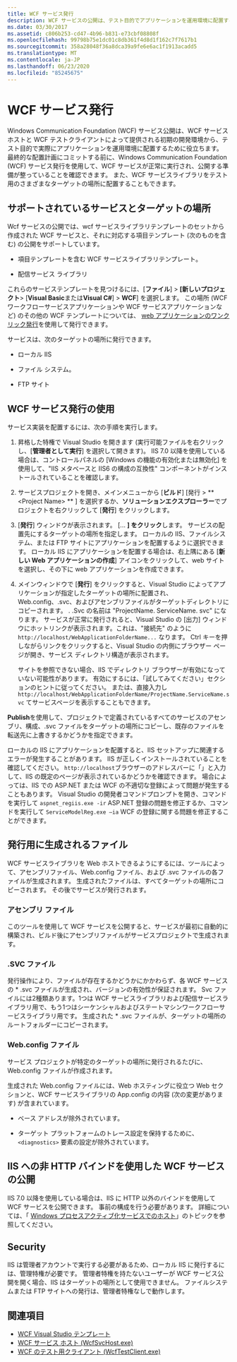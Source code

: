 ```yaml
---
title: WCF サービス発行
description: WCF サービスの公開は、テスト目的でアプリケーションを運用環境に配置するのに役立ちます。
ms.date: 03/30/2017
ms.assetid: c806b253-cd47-4b96-b831-e73cbf08808f
ms.openlocfilehash: 99798b75e1dc01c8db361f4d8d1f162c7f7617b1
ms.sourcegitcommit: 358a28048f36a8dca39a9fe6e6ac1f1913acadd5
ms.translationtype: MT
ms.contentlocale: ja-JP
ms.lasthandoff: 06/23/2020
ms.locfileid: "85245675"
---
```

# <a name="wcf-service-publishing"></a>WCF サービス発行

Windows Communication Foundation (WCF) サービス公開は、WCF サービスホストと WCF テストクライアントによって提供される初期の開発環境から、テスト目的で実際にアプリケーションを運用環境に配置するために役立ちます。 最終的な配置計画にコミットする前に、Windows Communication Foundation (WCF) サービス発行を使用して、WCF サービスが正常に実行され、公開する準備が整っていることを確認できます。 また、WCF サービスライブラリをテスト用のさまざまなターゲットの場所に配置することもできます。

## <a name="supported-services-and-target-locations"></a>サポートされているサービスとターゲットの場所

Wcf サービスの公開では、wcf サービスライブラリテンプレートのセットから作成された WCF サービスと、それに対応する項目テンプレート (次のものを含む) の公開をサポートしています。

- 項目テンプレートを含む WCF サービスライブラリテンプレート。

- 配信サービス ライブラリ

これらのサービステンプレートを見つけるには、[**ファイル**]  >  **[新しいプロジェクト**> [**Visual Basic**または**Visual C#**] > **WCF**] を選択します。 この場所 (WCF ワークフローサービスアプリケーションや WCF サービスアプリケーションなど) のその他の WCF テンプレートについては、 [web アプリケーションのワンクリック発行](https://docs.microsoft.com/previous-versions/aspnet/dd465337(v=vs.110))を使用して発行できます。

サービスは、次のターゲットの場所に発行できます。

- ローカル IIS

- ファイル システム。

- FTP サイト

## <a name="using-wcf-service-publishing"></a>WCF サービス発行の使用

サービス実装を配置するには、次の手順を実行します。

1. 昇格した特権で Visual Studio を開きます (実行可能ファイルを右クリックし、[**管理者として実行**] を選択して開きます)。  IIS 7.0 以降を使用している場合は、コントロールパネルの [Windows の機能の有効化または無効化] を使用して、"IIS メタベースと IIS6 の構成の互換性" コンポーネントがインストールされていることを確認します。

2. サービスプロジェクトを開き、メインメニューから [**ビルド**] [発行  >  ** \<Project Name> ** ] を選択するか、**ソリューションエクスプローラー**でプロジェクトを右クリックして [**発行**] をクリックします。

3. [**発行**] ウィンドウが表示されます。 [... **] をクリック**します。 サービスの配置先にするターゲットの場所を指定します。 ローカルの IIS、ファイルシステム、または FTP サイトにアプリケーションを配置するように選択できます。 ローカル IIS にアプリケーションを配置する場合は、右上隅にある [**新しい Web アプリケーションの作成**] アイコンをクリックして、web サイトを選択し、その下に web アプリケーションを作成できます。

4. メインウィンドウで [**発行**] をクリックすると、Visual Studio によってアプリケーションが指定したターゲットの場所に配置され、Web.config、.svc、およびアセンブリファイルがターゲットディレクトリにコピーされます。 . .Svc の名前は "ProjectName. ServiceName. svc" になります。 サービスが正常に発行されると、Visual Studio の [出力] ウィンドウにホットリンクが表示されます。これは、"接続先" のように `http://localhost/WebApplicationFolderName...` なります。 Ctrl キーを押しながらリンクをクリックすると、Visual Studio の内側にブラウザー ページが開き、サービス ディレクトリ構造が表示されます。

     サイトを参照できない場合、IIS でディレクトリ ブラウザーが有効になっていない可能性があります。 有効にするには、「試してみてください」セクションのヒントに従ってください。 または、直接入力し `http://localhost/WebApplicationFolderName/ProjectName.ServiceName.svc` てサービスページを表示することもできます。

**Publish**を使用して、プロジェクトで定義されているすべてのサービスのアセンブリ、構成、.svc ファイルをターゲットの場所にコピーし、既存のファイルを転送先に上書きするかどうかを指定できます。

ローカルの IIS にアプリケーションを配置すると、IIS セットアップに関連するエラーが発生することがあります。 IIS が正しくインストールされていることを確認してください。 `http://localhost`ブラウザーのアドレスバーに「」と入力して、IIS の既定のページが表示されているかどうかを確認できます。 場合によっては、IIS での ASP.NET または WCF の不適切な登録によって問題が発生することもあります。 Visual Studio の開発者コマンドプロンプトを開き、コマンドを実行して `aspnet_regiis.exe -ir` ASP.NET 登録の問題を修正するか、コマンドを実行して `ServiceModelReg.exe –ia` WCF の登録に関する問題を修正することができます。

## <a name="files-generated-for-publishing"></a>発行用に生成されるファイル
 WCF サービスライブラリを Web ホストできるようにするには、ツールによって、アセンブリファイル、Web.config ファイル、および .svc ファイルの各ファイルが生成されます。 生成されたファイルは、すべてターゲットの場所にコピーされます。 その後でサービスが発行されます。

### <a name="assembly-files"></a>アセンブリ ファイル
 このツールを使用して WCF サービスを公開すると、サービスが最初に自動的に構築され、ビルド後にアセンブリファイルがサービスプロジェクトで生成されます。

### <a name="svc-file"></a>.SVC ファイル
 発行操作により、ファイルが存在するかどうかにかかわらず、各 WCF サービスの * .svc ファイルが生成され、バージョンの有効性が保証されます。 Svc ファイルには2種類あります。1つは WCF サービスライブラリおよび配信サービスライブラリ用で、もう1つはシーケンシャルおよびステートマシンワークフローサービスライブラリ用です。 生成された \* .svc ファイルが、ターゲットの場所のルートフォルダーにコピーされます。

### <a name="webconfig-file"></a>Web.config ファイル
 サービス プロジェクトが特定のターゲットの場所に発行されるたびに、Web.config ファイルが作成されます。

 生成された Web.config ファイルには、Web ホスティングに役立つ Web セクションと、WCF サービスライブラリの App.config の内容 (次の変更があります) が含まれています。

- ベース アドレスが除外されています。

- ターゲット プラットフォームのトレース設定を保持するために、`<diagnostics>` 要素の設定が除外されています。

## <a name="publishing-wcf-services-with-non-http-bindings-to-iis"></a>IIS への非 HTTP バインドを使用した WCF サービスの公開
 IIS 7.0 以降を使用している場合は、IIS に HTTP 以外のバインドを使用して WCF サービスを公開できます。 事前の構成を行う必要があります。 詳細については、「 [Windows プロセスアクティブ化サービスでのホスト](./feature-details/hosting-in-windows-process-activation-service.md)」のトピックを参照してください。

## <a name="security"></a>Security
 IIS は管理者アカウントで実行する必要があるため、ローカル IIS に発行するには、管理特権が必要です。 管理者特権を持たないユーザーが WCF サービス公開を開く場合、IIS はターゲットの場所として使用できません。 ファイルシステムまたは FTP サイトへの発行は、管理者特権なしで動作します。

## <a name="see-also"></a>関連項目

- [WCF Visual Studio テンプレート](wcf-vs-templates.md)
- [WCF サービス ホスト (WcfSvcHost.exe)](wcf-service-host-wcfsvchost-exe.md)
- [WCF のテスト用クライアント (WcfTestClient.exe)](wcf-test-client-wcftestclient-exe.md)
